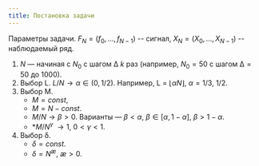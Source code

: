 ```yaml
---
title: Постановка задачи
---
```

Параметры задачи. 
$F_N = (f_0,\ldots,f_{N-1})$ -- сигнал, $X_N = (X_0,\ldots,X_{N-1})$ -- наблюдаемый ряд.

1. $N$ — начиная с $N_0$  c шагом $∆$ $k$ раз (например, $N_0 = 50$ с шагом $∆ = 50$ до $1000$). 
2. Выбор L. 
	$L/N \to \alpha \in (0, 1/2)$. Например, L = $\lfloor \alpha N \rfloor$, $\alpha = 1/3$, $1/2$. 
3. Выбор M. 
	* $M = const$, 
	* $M = N − const$. 
	* $M/N \to β > 0$. Варианты — $β < α$, $β \in [\alpha, 1 − α]$,  $β > 1 − α$. 
	* *$M/{N^γ}$ $\to 1$,  $0 < γ < 1.$ 
4. Выбор δ. 
	* $δ = const$. 
	* $δ = N^{æ}$, $æ > 0$.